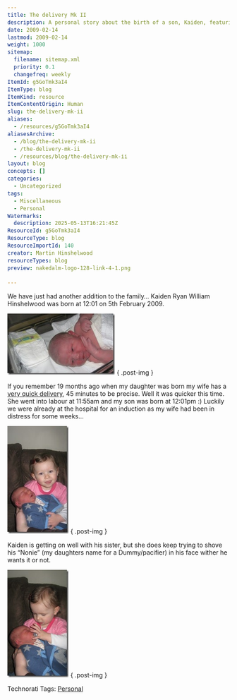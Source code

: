 ```yaml
---
title: The delivery Mk II
description: A personal story about the birth of a son, Kaiden, featuring a rapid delivery, family experiences in hospital, and early moments with his older sister.
date: 2009-02-14
lastmod: 2009-02-14
weight: 1000
sitemap:
  filename: sitemap.xml
  priority: 0.1
  changefreq: weekly
ItemId: g5GoTmk3aI4
ItemType: blog
ItemKind: resource
ItemContentOrigin: Human
slug: the-delivery-mk-ii
aliases:
  - /resources/g5GoTmk3aI4
aliasesArchive:
  - /blog/the-delivery-mk-ii
  - /the-delivery-mk-ii
  - /resources/blog/the-delivery-mk-ii
layout: blog
concepts: []
categories:
  - Uncategorized
tags:
  - Miscellaneous
  - Personal
Watermarks:
  description: 2025-05-13T16:21:45Z
ResourceId: g5GoTmk3aI4
ResourceType: blog
ResourceImportId: 140
creator: Martin Hinshelwood
resourceTypes: blog
preview: nakedalm-logo-128-link-4-1.png

---
```

We have just had another addition to the family… Kaiden Ryan William Hinshelwood was born at 12:01 on 5th February 2009.

[![2009-02-05 008](images/TheDeliveryMkII_65F4-2009-02-05-008_thumb-1-2.jpg)](http://blog.hinshelwood.com/files/2011/05/GWB-WindowsLiveWriter-TheDeliveryMkII_65F4-2009-02-05-008.jpg)
{ .post-img }

If you remember 19 months ago when my daughter was born my wife has a [very quick delivery](http://blog.hinshelwood.com/archive/2007/06/25/The-Delivery.aspx), 45 minutes to be precise. Well it was quicker this time. She went into labour at 11:55am and my son was born at 12:01pm :) Luckily we were already at the hospital for an induction as my wife had been in distress for some weeks…

[![2009-02-06 003](images/TheDeliveryMkII_65F4-2009-02-06-003_thumb-2-3.jpg)](http://blog.hinshelwood.com/files/2011/05/GWB-WindowsLiveWriter-TheDeliveryMkII_65F4-2009-02-06-003.jpg)
{ .post-img }

Kaiden is getting on well with his sister, but she does keep trying to shove his “Nonie” (my daughters name for a Dummy/pacifier) in his face wither he wants it or not.

[![2009-02-06 007](images/TheDeliveryMkII_65F4-2009-02-06-007_thumb-3-4.jpg)](http://blog.hinshelwood.com/files/2011/05/GWB-WindowsLiveWriter-TheDeliveryMkII_65F4-2009-02-06-007.jpg)
{ .post-img }

Technorati Tags: [Personal](http://technorati.com/tags/Personal)
